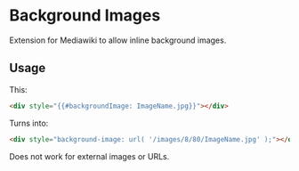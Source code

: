 # Background Images
Extension for Mediawiki to allow inline background images.

## Usage
This:
```html
<div style="{{#backgroundImage: ImageName.jpg}}"></div>
```
Turns into:
```html
<div style="background-image: url( '/images/8/80/ImageName.jpg' );"></div>
```

Does not work for external images or URLs.
